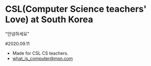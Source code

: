 # CSL(Computer Science teachers' Love) at South Korea


"안녕하세요"


#2020.09.11
- Made for CSL CS teachers.
- what_is_computer@msn.com
